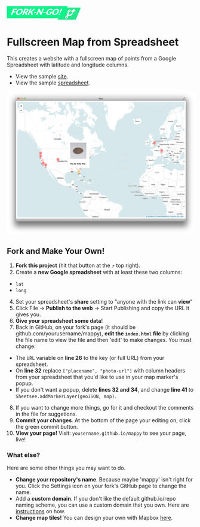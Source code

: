 <img src="badge3.png" alt="fork n go" style="width: 200px;">

# Fullscreen Map from Spreadsheet

This creates a website with a fullscreen map of points from a Google Spreadsheet with latitude and longitude columns.

- View the sample [site](http://jlord.github.io/mappy).
- View the sample [spreadsheet](https://docs.google.com/a/github.com/spreadsheet/lv?key=0Ao5u1U6KYND7dGN5QngweVJUWE16bTRob0d2a3dCbnc).

![screenshot](mappy-ss.png)

## Fork and Make Your Own!

1. **Fork this project** (hit that button at the ⤴︎ top right).
2. Create a **new Google spreadsheet** with at least these two columns:
 - `lat`
 - `long`
4. Set your spreadsheet's **share** setting to "anyone with the link can **view**"
5. Click File -> **Publish to the web** -> Start Publishing and copy the URL it gives you.
6. **Give your spreadsheet some data**!
7. Back in GitHub, on your fork's page (it should be github.com/yourusername/mappy), **edit the `index.html` file**  by clicking the file name to view the file and then 'edit' to make changes. You must change:
 - The `URL` variable on **line 26** to the key (or full URL) from your spreadsheet.
 - On **line 32** replace `["placename", "photo-url"]` with column headers from your spreadsheet that you'd like to use in your map marker's popup.
  - If you don't want a popup, delete **lines 32 and 34**, and change **line 41** to `Sheetsee.addMarkerLayer(geoJSON, map)`.
8. If you want to change more things, go for it and checkout the comments in the file for suggetions.
9. **Commit your changes**. At the bottom of the page your editing on, click the green commit button.
10. **View your page!** Visit: `yousername.github.io/mappy` to see your page, live!

### What else?

Here are some other things you may want to do.

- **Change your repository's name**. Because maybe 'mappy' isn't right for you. Click the Settings icon on your fork's GitHub page to change the name.
- Add a **custom domain**. If you don't like the default github.io/repo naming scheme, you can use a custom domain that you own. Here are [instructions](https://help.github.com/articles/setting-up-a-custom-domain-with-github-pages) on how.
- **Change map tiles!** You can design your own with Mapbox [here](https://www.mapbox.com/editor/).
